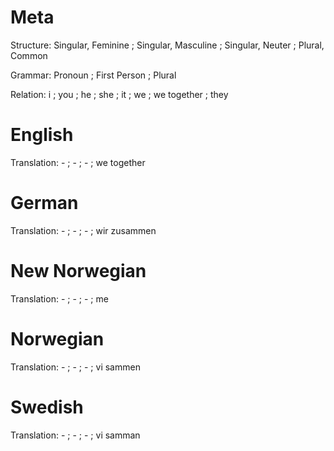 Meta
====

Structure: Singular, Feminine ; Singular, Masculine ; Singular, Neuter ; Plural, Common

Grammar:   Pronoun ; First Person ; Plural

Relation:  i ; you ; he ; she ; it ; we ; we together ; they



English
=======

Translation: - ; - ; - ; we together



German
======

Translation: - ; - ; - ; wir zusammen



New Norwegian
=============

Translation: - ; - ; - ; me



Norwegian
=========

Translation: - ; - ; - ; vi sammen



Swedish
=======

Translation: - ; - ; - ; vi samman
